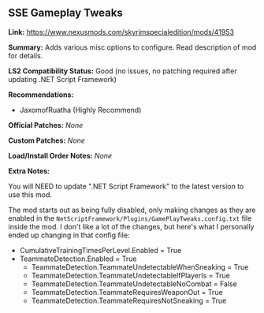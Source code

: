 ## SSE Gameplay Tweaks

**Link:** https://www.nexusmods.com/skyrimspecialedition/mods/41953

**Summary:** Adds various misc options to configure. Read description of mod for details. 

**LS2 Compatibility Status:** Good (no issues, no patching required after updating .NET Script Framework)

**Recommendations:** 
* JaxomofRuatha (Highly Recommend)

**Official Patches:**
_None_

**Custom Patches:**
_None_

**Load/Install Order Notes:**
_None_
 
**Extra Notes:**

You will NEED to update ".NET Script Framework" to the latest version to use this mod.

The mod starts out as being fully disabled, only making changes as they are enabled in the `NetScriptFramework/Plugins/GamePlayTweaks.config.txt` file inside the mod. I don't like a lot of the changes, but here's what I personally ended up changing in that config file:
* CumulativeTrainingTimesPerLevel.Enabled = True
* TeammateDetection.Enabled = True
  * TeammateDetection.TeammateUndetectableWhenSneaking = True
  * TeammateDetection.TeammateUndetectableIfPlayerIs = True
  * TeammateDetection.TeammateUndetectableNoCombat = False
  * TeammateDetection.TeammateRequiresWeaponOut = True
  * TeammateDetection.TeammateRequiresNotSneaking = True